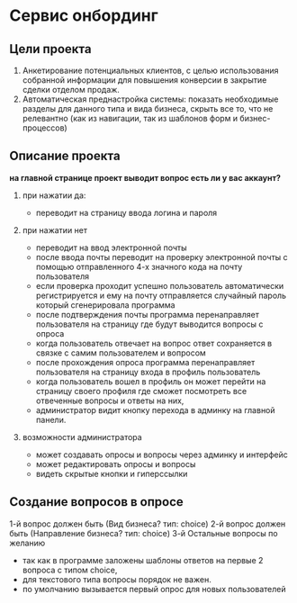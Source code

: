 # Сервис онбординг

## Цели проекта
1. Анкетирование потенциальных клиентов, с целью использования собранной информации для повышения конверсии в закрытие сделки отделом продаж.
2. Автоматическая преднастройка системы: показать необходимые разделы для данного типа и вида бизнеса, скрыть все то, что не релевантно (как из навигации, так из шаблонов форм и бизнес-процессов)

## Описание проекта
__на главной странице проект выводит вопрос есть ли у вас аккаунт?__

1. при нажатии да: 
    - переводит на страницу ввода логина и пароля

2. при нажатии нет 
    - переводит на ввод электронной почты 
    - после ввода почты переводит на проверку электронной почты с помощью отправленного 4-х значного кода на почту пользователя
    - если проверка проходит успешно пользователь автоматически регистрируется и ему на почту отправляется случайный пароль который сгенерировала программа 
    - после подтверждения почты программа перенаправляет пользователя на страницу где будут выводится вопросы с опроса 
    - когда пользователь отвечает на вопрос ответ сохраняется в связке с самим пользователем и вопросом 
    - после прохождения опроса программа перенаправляет пользователя на страницу входа в профиль пользователь 
    - когда пользователь вошел в профиль он может перейти на страницу своего профиля где сможет посмотреть все отвеченные вопросы и ответы на них, 
    - администратор видит кнопку перехода в админку на главной панели.

3. возможности администратора
    - может создавать опросы и вопросы через админку и интерфейс
    - может редактировать опросы и вопросы
    - видеть скрытые кнопки и гиперссылки

## Создание вопросов в опросе
1-й вопрос должен быть (Вид бизнеса? тип: choice)
2-й вопрос должен быть (Направление бизнеса? тип: choice)
3-й Остальные вопросы по желанию
- так как в программе заложены шаблоны ответов на первые 2 вопроса с типом choice, 
- для текстового типа вопросы порядок не важен.
- по умолчанию вызывается первый опрос для новых пользователей


